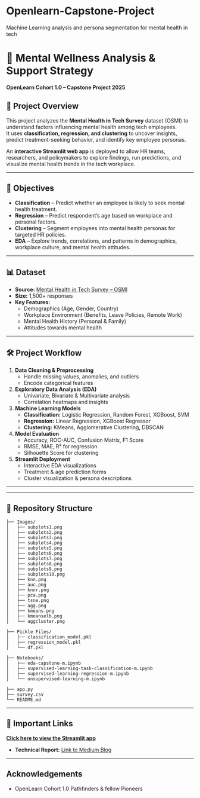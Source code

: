 # Openlearn-Capstone-Project
Machine Learning analysis and persona segmentation for mental health in tech 
# 🧠 Mental Wellness Analysis & Support Strategy  
**OpenLearn Cohort 1.0 – Capstone Project 2025**

## 📌 Project Overview
This project analyzes the **Mental Health in Tech Survey** dataset (OSMI) to understand factors influencing mental health among tech employees.  
It uses **classification, regression, and clustering** to uncover insights, predict treatment-seeking behavior, and identify key employee personas.

An **interactive Streamlit web app** is deployed to allow HR teams, researchers, and policymakers to explore findings, run predictions, and visualize mental health trends in the tech workplace.

---

## 🎯 Objectives
- **Classification** – Predict whether an employee is likely to seek mental health treatment.
- **Regression** – Predict respondent’s age based on workplace and personal factors.
- **Clustering** – Segment employees into mental health personas for targeted HR policies.
- **EDA** – Explore trends, correlations, and patterns in demographics, workplace culture, and mental health attitudes.

---

## 📊 Dataset
- **Source:** [Mental Health in Tech Survey – OSMI](https://www.kaggle.com/datasets/osmi/mental-health-in-tech-survey)
- **Size:** 1,500+ responses
- **Key Features:**
  - Demographics (Age, Gender, Country)
  - Workplace Environment (Benefits, Leave Policies, Remote Work)
  - Mental Health History (Personal & Family)
  - Attitudes towards mental health

---

## 🛠️ Project Workflow
1. **Data Cleaning & Preprocessing**
   - Handle missing values, anomalies, and outliers
   - Encode categorical features
2. **Exploratory Data Analysis (EDA)**
   - Univariate, Bivariate & Multivariate analysis
   - Correlation heatmaps and insights
3. **Machine Learning Models**
   - **Classification:** Logistic Regression, Random Forest, XGBoost, SVM
   - **Regression:** Linear Regression, XGBoost Regressor
   - **Clustering:** KMeans, Agglomerative Clustering, DBSCAN
4. **Model Evaluation**
   - Accuracy, ROC-AUC, Confusion Matrix, F1 Score
   - RMSE, MAE, R² for regression
   - Silhouette Score for clustering
5. **Streamlit Deployment**
   - Interactive EDA visualizations
   - Treatment & age prediction forms
   - Cluster visualization & persona descriptions

---

---
## 📂 Repository Structure
```text
├── Images/                            
│   ├── subplots1.png
│   ├── subplots2.png
│   ├── subplots3.png
│   ├── subplots4.png
│   ├── subplots5.png
│   ├── subplots6.png
│   ├── subplots7.png
│   ├── subplots8.png
│   ├── subplots9.png
│   ├── subplots10.png
│   ├── knn.png
│   ├── auc.png
│   ├── knnr.png
│   ├── pca.png
│   ├── tsne.png
│   ├── agg.png
│   ├── kmeans.png
│   ├── kmeanselb.png
│   └── aggcluster.png

├── Pickle Files/                 
│   ├── classification_model.pkl
│   ├── regression_model.pkl
│   └── df.pkl                
       
├── Notebooks/                       
│   ├── eda-capstone-m.ipynb
│   ├── supervised-learning-task-classification-m.ipynb
│   ├── supervised-learning-regression-m.ipynb
│   └── unsupervised-learning-m.ipynb

├── app.py                            
├── survey.csv                        
└── README.md

```

---
## 🔗 Important Links
[**Click here to view the Streamlit app**](https://openlearn-capstone-project-ffqxpxbc6h94a4fhhaz6uu.streamlit.app/)
- **Technical Report:** [Link to Medium Blog](https://medium.com/@) 

---

## Acknowledgements
- OpenLearn Cohort 1.0 Pathfinders & fellow Pioneers
